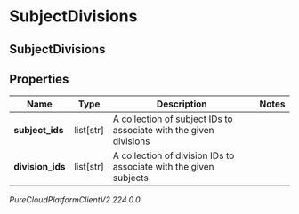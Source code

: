 # SubjectDivisions

## SubjectDivisions

## Properties

|Name | Type | Description | Notes|
|------------ | ------------- | ------------- | -------------|
| **subject_ids** | list[str] | A collection of subject IDs to associate with the given divisions | |
| **division_ids** | list[str] | A collection of division IDs to associate with the given subjects | |



_PureCloudPlatformClientV2 224.0.0_

